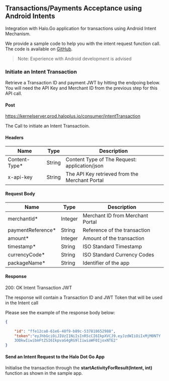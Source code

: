 
## Transactions/Payments Acceptance using Android Intents

Integration with Halo.Go application for transactions using Android Intent Mechanism.

We provide a sample code to help you with the intent request function call. The code is available on [GitHub](https://github.com/).

>   Note: Experience with Android development is advised

### Initiate an Intent Transaction

Retrieve a Transaction ID and payment JWT by hitting the endpoing below. You will need the API Key and Merchant
ID from the previous step for this API call.

#### Post

https://kernelserver.prod.haloplus.io/consumer/intentTransaction

The Call to initiate an Intent Transactioin.
<br/>
#### Headers

| Name |Type | Description |
| ----------- | ----------- |-------------|
| Content-Type* | String | Content Type of The Request: application/json|
| x-api-key| String | The API Key retrieved from the Merchant Portal|

#### Request Body

| Name |Type | Description |
| ----------- | ----------- |-------------|
| merchantId* | Integer | Merchant ID from Merchant Portal|
| paymentReference*| String | Reference of the transaction|
| amount* |Integer | Amount of the transaction|
| timestamp* | String | ISO Standard Timestamp |
| currencyCode* | String | ISO Standard Currency Codes |
| packageName* | String | Identifier of the app |

#### Response

200: OK Intent Transaction JWT

The response will contain a Transaction ID and JWT Token that will be used in the Intent call

Please see the example of the response body below:

```json
{
    
    "id": "ffe12ca8-61e6-48f9-b89c-537818652988",
    "token":"eyJhbGciOiJIUzI1NiIsInR5cCI6IkpXVCJ9.eyJzdWIiOiIxMjM0NTY
    3ODkwIiwibmFtZSI6IkpvaG4gRG9lIiwiaWF0IjoxNTE2"
}
```

#### Send an Intent Request to the Halo Dot Go App

Initialise the transaction through the **startActivityForResult(Intent, int)** function as shown in the sample app.